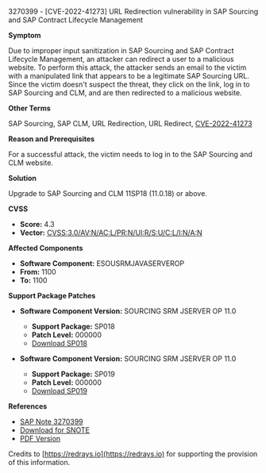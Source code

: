 3270399 - [CVE-2022-41273] URL Redirection vulnerability in SAP Sourcing and SAP Contract Lifecycle Management

**Symptom**

Due to improper input sanitization in SAP Sourcing and SAP Contract Lifecycle Management, an attacker can redirect a user to a malicious website. To perform this attack, the attacker sends an email to the victim with a manipulated link that appears to be a legitimate SAP Sourcing URL. Since the victim doesn't suspect the threat, they click on the link, log in to SAP Sourcing and CLM, and are then redirected to a malicious website.

**Other Terms**

SAP Sourcing, SAP CLM, URL Redirection, URL Redirect, [CVE-2022-41273](https://cve.mitre.org/cgi-bin/cvename.cgi?name=CVE-2022-41273)

**Reason and Prerequisites**

For a successful attack, the victim needs to log in to the SAP Sourcing and CLM website.

**Solution**

Upgrade to SAP Sourcing and CLM 11SP18 (11.0.18) or above.

**CVSS**

- **Score:** 4.3
- **Vector:** [CVSS:3.0/AV:N/AC:L/PR:N/UI:R/S:U/C:L/I:N/A:N](https://www.first.org/cvss/calculator/3.0#CVSS:3.0/AV:N/AC:L/PR:N/UI:R/S:U/C:L/I:N/A:N)

**Affected Components**

- **Software Component:** ESOUSRMJAVASERVEROP
- **From:** 1100
- **To:** 1100

**Support Package Patches**

- **Software Component Version:** SOURCING SRM JSERVER OP 11.0
  - **Support Package:** SP018
  - **Patch Level:** 000000
  - [Download SP018](https://me.sap.com/sap/support/swdc/notes?cvnr=73554900100200000159&support_package=SP018&patch_level=000000)

- **Software Component Version:** SOURCING SRM JSERVER OP 11.0
  - **Support Package:** SP019
  - **Patch Level:** 000000
  - [Download SP019](https://me.sap.com/sap/support/swdc/notes?cvnr=73554900100200000159&support_package=SP019&patch_level=000000)

**References**

- [SAP Note 3270399](https://me.sap.com/notes/0003270399)
- [Download for SNOTE](https://notesdownloads.sap.com/note/0040000001686322022)
- [PDF Version](https://userapps.support.sap.com/sap/support/sfm/notes/print/0003270399?language=en-US&token=6878F3A507552352F9439B36D1DA97AD)

Credits to [https://redrays.io](https://redrays.io) for supporting the provision of this information.